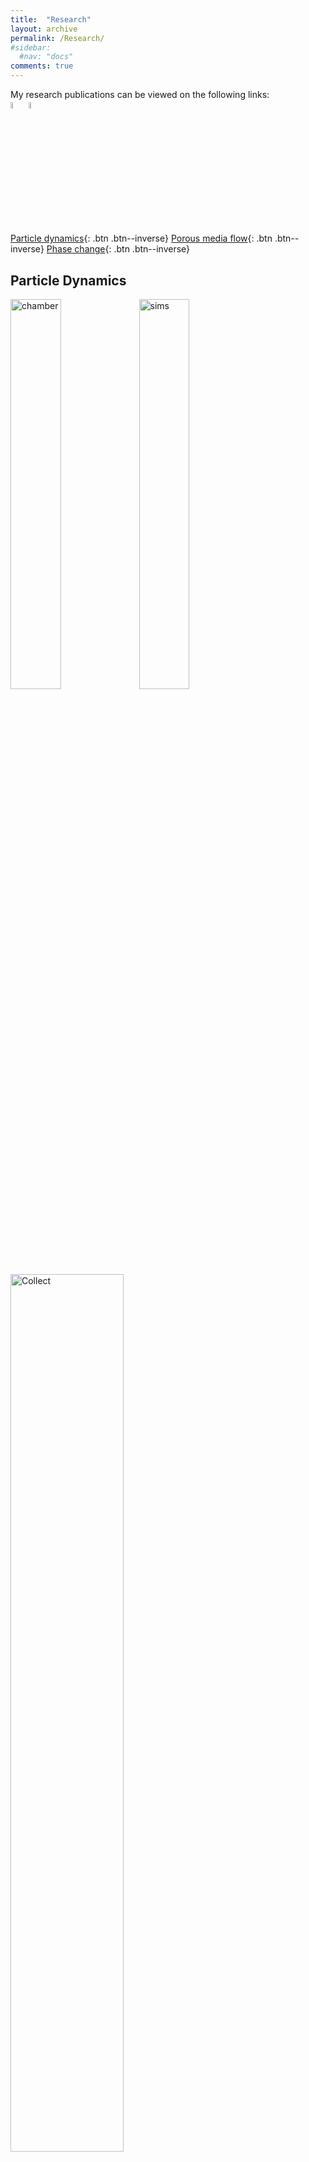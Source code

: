 ```yaml
---
title:  "Research"
layout: archive
permalink: /Research/
#sidebar:
  #nav: "docs"
comments: true
---
```

<a id="Top_of_page">
  
My research publications can be viewed on the following links:<br>
<a href="https://researchportal.northumbria.ac.uk/en/researchers/prashant-agrawal(77d1b36e-20c5-44a5-8f7e-97211143c73c).html"><img src="{{ site.url }}{{ site.baseurl }}/assets/profiles/nub.png" alt="PA" style="width: 5%; border: none; text-decoration: none"/></a>&nbsp;<a href="https://scholar.google.co.in/citations?user=GGesizEAAAAJ&hl=en"><img src="{{ site.url }}{{ site.baseurl }}/assets/profiles/google.png" alt="PA" style="width: 5%; border: none; text-decoration: none"/></a>
 
[Particle dynamics](#ParticleDynamics){: .btn .btn--inverse}
[Porous media flow](#Porous){: .btn .btn--inverse}
[Phase change](#PhaseChange){: .btn .btn--inverse}
  
## Particle Dynamics <a id="ParticleDynamics"> 
  
  <img src="{{ site.url }}{{ site.baseurl }}/assets/researchims/hori_wave.gif" alt="chamber" width="40%">
  
  <img src="{{ site.url }}{{ site.baseurl }}/assets/researchims/LFVparticle.png" alt="sims" width="40%">
   
  <img src="{{ site.url }}{{ site.baseurl }}/assets/researchims/glass_part_collect_matlab.gif" alt="Collect" width="60%">
  
  [Navigate to top](#Top_of_page){: .btn .btn--inverse .btn--small}

## Porous media flow <a id="Porous"> 
  
  <img src="{{ site.url }}{{ site.baseurl }}/assets/researchims/LMM.png" alt="Leaf" width="40%">
  
  <img src="{{ site.url }}{{ site.baseurl }}/assets/researchims/BPA1.png" alt="BPA" width="40%">
  
  [Navigate to top](#Top_of_page){: .btn .btn--inverse .btn--small}

## Phase change <a id="PhaseChange"> 
  
  <img src="{{ site.url }}{{ site.baseurl }}/assets/researchims/LFdrop.gif" alt="LFdrop" width="60%">
  
  <img src="{{ site.url }}{{ site.baseurl }}/assets/researchims/levitation6.png" alt="LFengine" width="60%">
  
  <img src="{{ site.url }}{{ site.baseurl }}/assets/researchims/FBC_LF_engine.gif" alt="LFdrop" width="60%">
  
  <img src="{{ site.url }}{{ site.baseurl }}/assets/researchims/top_side_LF.gif" alt="LFdrop" width="60%">
  
  <!-- {% include video id="660004479" provider="vimeo"%} -->
  <!-- {% include video id="660004327" provider="vimeo"%} -->
  
  [Navigate to top](#Top_of_page){: .btn .btn--inverse .btn--small}
